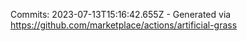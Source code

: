 Commits: 2023-07-13T15:16:42.655Z - Generated via https://github.com/marketplace/actions/artificial-grass
<br>
